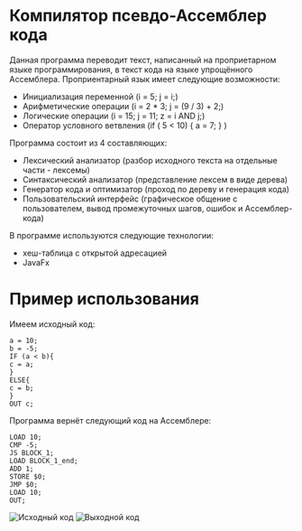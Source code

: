 # Компилятор псевдо-Ассемблер кода

Данная программа переводит текст, написанный на проприетарном языке программирования, в текст кода на языке упрощённого Ассемблера.
Проприентарный язык имеет следующие возможности:
- Инициализация переменной (i = 5; j = i;)
- Арифметические операции (i = 2 * 3; j = (9 / 3) + 2;)
- Логические операции (i = 15; j = 11; z = i AND j;)
- Оператор условного ветвления (if ( 5 < 10) { a = 7; } )

Программа состоит из 4 составляющих:
- Лексический анализатор (разбор исходного текста на отдельные части - лексемы)
- Синтаксический анализатор (представление лексем в виде дерева)
- Генератор кода и оптимизатор (проход по дереву и генерация кода)
- Пользовательский интерфейс (графическое общение с пользователем, вывод промежуточных шагов, ошибок и Ассемблер-кода)

В программе используются следующие технологии:
- хеш-таблица с открытой адресацией
- JavaFx

# Пример использования
Имеем исходный код:
```
a = 10;
b = -5;
IF (a < b){
c = a;
}
ELSE{
c = b;
}
OUT c;
```

Программа вернёт следующий код на Ассемблере:
```
LOAD 10;
CMP -5;
JS BLOCK_1;
LOAD BLOCK_1_end;
ADD 1;
STORE $0;
JMP $0;
LOAD 10;
OUT;
```

![Исходный код](https://i.imgur.com/bu0teHL.png)
![Выходной код](https://i.imgur.com/USHfZYI.png)
